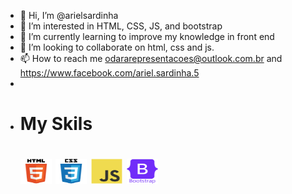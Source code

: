 - 👋 Hi, I’m @arielsardinha
- 👀 I’m interested in HTML, CSS, JS, and bootstrap
- 🌱 I’m currently learning to improve my knowledge in front end
- 💞️ I’m looking to collaborate on html, css and js.
- 📫 How to reach me odararepresentacoes@outlook.com.br and https://www.facebook.com/ariel.sardinha.5
-
- <h1>My Skils<h1>
   <img align="center" alt="Ariel-Facebook" height="40" width="50" src="https://raw.githubusercontent.com/devicons/devicon/master/icons/html5/html5-original-wordmark.svg" style="max-width:100%;">       <img align="center" alt="Ariel-Facebook" height="40" width="50" src="https://raw.githubusercontent.com/devicons/devicon/master/icons/css3/css3-original-wordmark.svg" style="max-width:100%;">       <img align="center" alt="Ariel-Facebook" height="40" width="50" src="https://raw.githubusercontent.com/devicons/devicon/master/icons/javascript/javascript-original.svg" style="max-width:100%;">       <img align="center" alt="Ariel-Facebook" height="40" width="50" src="https://raw.githubusercontent.com/devicons/devicon/master/icons/bootstrap/bootstrap-plain-wordmark.svg" style="max-width:100%;">
